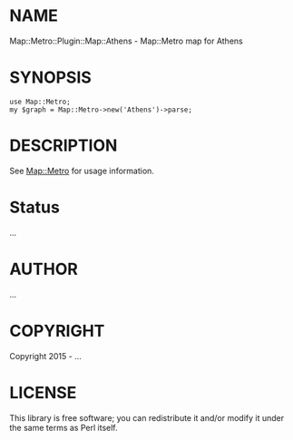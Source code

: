 # NAME

Map::Metro::Plugin::Map::Athens - Map::Metro map for Athens

# SYNOPSIS

    use Map::Metro;
    my $graph = Map::Metro->new('Athens')->parse;

# DESCRIPTION

See [Map::Metro](https://metacpan.org/pod/Map::Metro) for usage information.

# Status

...

# AUTHOR

...

# COPYRIGHT

Copyright 2015 - ...

# LICENSE

This library is free software; you can redistribute it and/or modify
it under the same terms as Perl itself.
